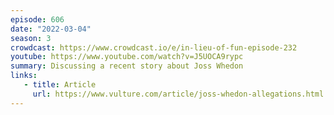 ```yaml
---
episode: 606
date: "2022-03-04"
season: 3
crowdcast: https://www.crowdcast.io/e/in-lieu-of-fun-episode-232
youtube: https://www.youtube.com/watch?v=J5UOCA9rypc
summary: Discussing a recent story about Joss Whedon
links:
   - title: Article
     url: https://www.vulture.com/article/joss-whedon-allegations.html
---
```

